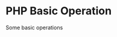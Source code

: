 <!DOCTYPE html>
<html>


<body>


<h1>PHP Basic Operation</h1>
<p>Some basic operations</p>



</body>
</html>
